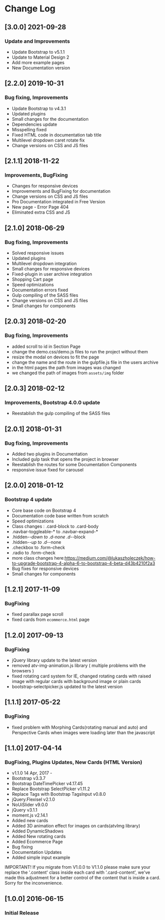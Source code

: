 # Change Log

## [3.0.0] 2021-09-28
### Update and Improvements
- Update Bootstrap to v5.1.1
- Update to Material Design 2
- Add more example pages
- New Documentation version

## [2.2.0] 2019-10-31
### Bug fixing, Improvements
- Update Bootstrap to v4.3.1
- Updated plugins
- Small changes for the documentation
- Dependencies update
- Misspelling fixed
- Fixed HTML code in documentation tab title
- Multilevel dropdown caret rotate fix
- Change versions on CSS and JS files

## [2.1.1] 2018-11-22
### Improvements, BugFixing
- Changes for responsive devices
- Improvements and BugFixing for documentation
- Change versions on CSS and JS files
- Pro Documentation integrated in Free Version
- New page - Error Page 404
- Eliminated extra CSS and JS

## [2.1.0] 2018-06-29
### Bug fixing, Improvements
- Solved responsive issues
- Updated plugins
- Multilevel dropdown integration
- Small changes for responsive devices
- Fixed-plugin in user archive integration
- Shopping Cart page
- Speed optimizations
- Documentation errors fixed
- Gulp compiling of the SASS files
- Change versions on CSS and JS files
- Small changes for components

## [2.0.3] 2018-02-20
### Bug fixing, Improvements
- added scroll to id in Section Page
- change the demo.css/demo.js files to run the project without them
- resize the modal on devices to fit the page
- change the name and the route in the gulpfile.js file in the users archive
- in the html pages the path from images was changed
- we changed the path of images from `assets/img` folder

## [2.0.3] 2018-02-12
### Improvements, Bootstrap 4.0.0 update
- Reestablish the gulp compiling of the SASS files

## [2.0.1] 2018-01-31
### Bug fixing, Improvements
- Added two plugins in Documentation
- Included gulp task that opens the project in browser
- Reestablish the routes for some Documentation Components
- responsive issue fixed for carousel

## [2.0.0] 2018-01-12
### Bootstrap 4 update
- Core base code on Bootstrap 4
- Documentation code base written from scratch
- Speed optimizations
- Class changes : .card-block to .card-body
- .navbar-toggleable-* to .navbar-expand-*
- .hidden-*-down to .d-none .d-*-block
- .hidden-*-up to .d-*-none
- .checkbox to .form-check
- .radio to .form-check
- more class changes here:https://medium.com/@lukaszholeczek/how-to-upgrade-bootstrap-4-alpha-6-to-bootstrap-4-beta-d43b4210f2a3
- Bug fixes for responsive devices
- Small changes for components

## [1.2.1] 2017-11-09
### BugFixing
- fixed parallax page scroll
- fixed cards from `ecommerce.html` page

## [1.2.0] 2017-09-13
### BugFixing
- jQuery library update to the latest version
- removed atv-img-animation.js library ( multiple problems with the browsers )
- fixed rotating card system for IE, changed rotating cards with raised image with regular cards with background image or plain cards
- bootstrap-selectpicker.js updated to the latest version

## [1.1.1] 2017-05-22
### BugFixing
- fixed problem with Morphing Cards(rotating manual and auto) and Perspective Cards when images were loading later than the javascript

## [1.1.0] 2017-04-14
### BugFixing, Plugins Updates, New Cards (HTML Version)
- v1.1.0 14 Apr, 2017 -
- Bootstrap v3.3.7
- Bootstrap DateTimePicker v4.17.45
- Replace Bootstrap SelectPicker v1.11.2
- Replace Tags with Bootstrap TagsInput v0.8.0
- jQuery.Flexisel v2.1.0
- NoUiSlider v9.0.0
- jQuery v3.1.1
- moment.js v2.14.1
- Added new cards
- Added 3D animation effect for images on cards(atvImg library)
- Added DynamicShadows
- Added New rotating cards
- Added Ecommerce Page
- Bug fixing
- Documentation Updates
- Added simple input example

IMPORTANT! If you migrate from V1.0.0 to V1.1.0 please make sure your replace the '.content' class inside each card with '.card-content', we've made this adjustment for a better control of the content that is inside a card. Sorry for the inconvenience.

## [1.0.0] 2016-06-15
### Initial Release
